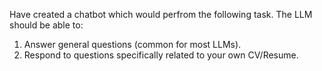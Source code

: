 Have created a chatbot which would perfrom the following task.
The LLM should be able to:

1. Answer general questions (common for most LLMs).
2. Respond to questions specifically related to your own CV/Resume.
